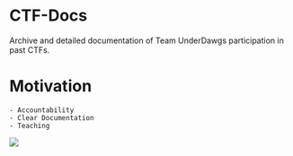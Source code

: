 # CTF-Docs

Archive and detailed documentation of Team UnderDawgs participation in past CTFs.

# Motivation

	- Accountability
	- Clear Documentation
	- Teaching

![](https://i.ibb.co/MP682wQ/Screenshot-2020-02-17-at-8-06-51-PM.png)